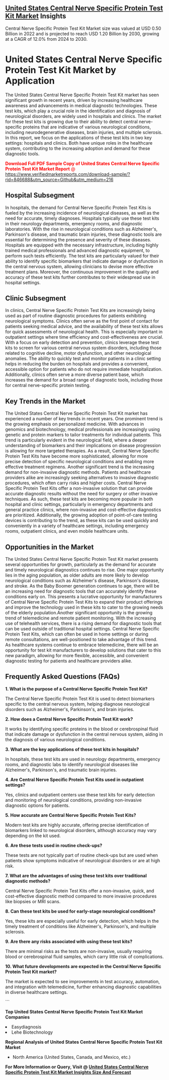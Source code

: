 <h2><a href="https://www.verifiedmarketreports.com/download-sample/?rid=846688&amp;utm_source=Github&amp;utm_medium=216" target="_blank">United States Central Nerve Specific Protein Test Kit Market</a> Insights</h2><p>Central Nerve Specific Protein Test Kit Market size was valued at USD 0.50 Billion in 2022 and is projected to reach USD 1.20 Billion by 2030, growing at a CAGR of 12.0% from 2024 to 2030.</p><p><h1>United States Central Nerve Specific Protein Test Kit Market by Application</h1><p>The United States Central Nerve Specific Protein Test Kit market has seen significant growth in recent years, driven by increasing healthcare awareness and advancements in medical diagnostic technologies. These test kits, which play a crucial role in the identification and diagnosis of neurological disorders, are widely used in hospitals and clinics. The market for these test kits is growing due to their ability to detect central nerve-specific proteins that are indicative of various neurological conditions, including neurodegenerative diseases, brain injuries, and multiple sclerosis. In this report, we focus on the applications of these test kits in two key settings: hospitals and clinics. Both have unique roles in the healthcare system, contributing to the increasing adoption and demand for these diagnostic tools. <p><span class=""><span style="color: #ff0000;"><strong>Download Full PDF Sample Copy of United States Central Nerve Specific Protein Test Kit Market Report</strong> @ </span><a href="https://www.verifiedmarketreports.com/download-sample/?rid=846688&amp;utm_source=Github&amp;utm_medium=216" target="_blank">https://www.verifiedmarketreports.com/download-sample/?rid=846688&amp;utm_source=Github&amp;utm_medium=216</a></span></p></p><h2>Hospital Subsegment</h2><p>In hospitals, the demand for Central Nerve Specific Protein Test Kits is fueled by the increasing incidence of neurological diseases, as well as the need for accurate, timely diagnoses. Hospitals typically use these test kits in their neurology departments, emergency rooms, and diagnostic laboratories. With the rise in neurological conditions such as Alzheimer's, Parkinson's disease, and traumatic brain injuries, these diagnostic tools are essential for determining the presence and severity of these diseases. Hospitals are equipped with the necessary infrastructure, including highly trained medical professionals and advanced diagnostic equipment, to perform such tests efficiently. The test kits are particularly valued for their ability to identify specific biomarkers that indicate damage or dysfunction in the central nervous system, allowing clinicians to devise more effective treatment plans. Moreover, the continuous improvement in the quality and accuracy of these test kits further contributes to their widespread use in hospital settings.</p><h2>Clinic Subsegment</h2><p>In clinics, Central Nerve Specific Protein Test Kits are increasingly being used as part of routine diagnostic procedures for patients exhibiting neurological symptoms. Clinics often serve as the first point of contact for patients seeking medical advice, and the availability of these test kits allows for quick assessments of neurological health. This is especially important in outpatient settings where time efficiency and cost-effectiveness are crucial. With a focus on early detection and prevention, clinics leverage these test kits to screen for various central nervous system disorders, including those related to cognitive decline, motor dysfunction, and other neurological anomalies. The ability to quickly test and monitor patients in a clinic setting helps in reducing the burden on hospitals and provides a convenient, accessible option for patients who do not require immediate hospitalization. Additionally, clinics often serve a more diverse patient base, which increases the demand for a broad range of diagnostic tools, including those for central nerve-specific protein testing.</p><h2>Key Trends in the Market</h2><p>The United States Central Nerve Specific Protein Test Kit market has experienced a number of key trends in recent years. One prominent trend is the growing emphasis on personalized medicine. With advances in genomics and biotechnology, medical professionals are increasingly using genetic and protein markers to tailor treatments for individual patients. This trend is particularly evident in the neurological field, where a deeper understanding of biomarkers and their implications on disease progression is allowing for more targeted therapies. As a result, Central Nerve Specific Protein Test Kits have become more sophisticated, allowing for more precise detection of specific neurological conditions and enabling more effective treatment regimens. Another significant trend is the increasing demand for non-invasive diagnostic methods. Patients and healthcare providers alike are increasingly seeking alternatives to invasive diagnostic procedures, which often carry risks and higher costs. Central Nerve Specific Protein Test Kits offer a non-invasive solution that can provide accurate diagnostic results without the need for surgery or other invasive techniques. As such, these test kits are becoming more popular in both hospital and clinic settings, particularly in emergency departments and general practice clinics, where non-invasive and cost-effective diagnostics are prioritized. Additionally, the growing adoption of point-of-care testing devices is contributing to the trend, as these kits can be used quickly and conveniently in a variety of healthcare settings, including emergency rooms, outpatient clinics, and even mobile healthcare units.</p><h2>Opportunities in the Market</h2><p>The United States Central Nerve Specific Protein Test Kit market presents several opportunities for growth, particularly as the demand for accurate and timely neurological diagnostics continues to rise. One major opportunity lies in the aging population, as older adults are more likely to develop neurological conditions such as Alzheimer's disease, Parkinson's disease, and stroke. As the Baby Boomer generation continues to age, there will be an increasing need for diagnostic tools that can accurately identify these conditions early on. This presents a lucrative opportunity for manufacturers of Central Nerve Specific Protein Test Kits to expand their product offerings and improve the technology used in these kits to cater to the growing needs of the elderly population.Another significant opportunity is the growing trend of telemedicine and remote patient monitoring. With the increasing use of telehealth services, there is a rising demand for diagnostic tools that can be used outside of traditional hospital settings. Central Nerve Specific Protein Test Kits, which can often be used in home settings or during remote consultations, are well-positioned to take advantage of this trend. As healthcare systems continue to embrace telemedicine, there will be an opportunity for test kit manufacturers to develop solutions that cater to this new paradigm, allowing for more flexible, accessible, and convenient diagnostic testing for patients and healthcare providers alike.</p><h2>Frequently Asked Questions (FAQs)</h2><p><b>1. What is the purpose of a Central Nerve Specific Protein Test Kit?</b></p><p>The Central Nerve Specific Protein Test Kit is used to detect biomarkers specific to the central nervous system, helping diagnose neurological disorders such as Alzheimer's, Parkinson's, and brain injuries.</p><p><b>2. How does a Central Nerve Specific Protein Test Kit work?</b></p><p>It works by identifying specific proteins in the blood or cerebrospinal fluid that indicate damage or dysfunction in the central nervous system, aiding in the diagnosis of various neurological conditions.</p><p><b>3. What are the key applications of these test kits in hospitals?</b></p><p>In hospitals, these test kits are used in neurology departments, emergency rooms, and diagnostic labs to identify neurological diseases like Alzheimer's, Parkinson's, and traumatic brain injuries.</p><p><b>4. Are Central Nerve Specific Protein Test Kits used in outpatient settings?</b></p><p>Yes, clinics and outpatient centers use these test kits for early detection and monitoring of neurological conditions, providing non-invasive diagnostic options for patients.</p><p><b>5. How accurate are Central Nerve Specific Protein Test Kits?</b></p><p>Modern test kits are highly accurate, offering precise identification of biomarkers linked to neurological disorders, although accuracy may vary depending on the kit used.</p><p><b>6. Are these tests used in routine check-ups?</b></p><p>These tests are not typically part of routine check-ups but are used when patients show symptoms indicative of neurological disorders or are at high risk.</p><p><b>7. What are the advantages of using these test kits over traditional diagnostic methods?</b></p><p>Central Nerve Specific Protein Test Kits offer a non-invasive, quick, and cost-effective diagnostic method compared to more invasive procedures like biopsies or MRI scans.</p><p><b>8. Can these test kits be used for early-stage neurological conditions?</b></p><p>Yes, these kits are especially useful for early detection, which helps in the timely treatment of conditions like Alzheimer's, Parkinson's, and multiple sclerosis.</p><p><b>9. Are there any risks associated with using these test kits?</b></p><p>There are minimal risks as the tests are non-invasive, usually requiring blood or cerebrospinal fluid samples, which carry little risk of complications.</p><p><b>10. What future developments are expected in the Central Nerve Specific Protein Test Kit market?</b></p><p>The market is expected to see improvements in test accuracy, automation, and integration with telemedicine, further enhancing diagnostic capabilities in diverse healthcare settings.</p>```</p><p><strong>Top United States Central Nerve Specific Protein Test Kit Market Companies</strong></p><div data-test-id=""><p><li>Easydiagnosis</li><li> Lehe Biotechnology</li></p><div><strong>Regional Analysis of&nbsp;United States Central Nerve Specific Protein Test Kit Market</strong></div><ul><li dir="ltr"><p dir="ltr">North America&nbsp;(United States, Canada, and Mexico, etc.)</p></li></ul><p><strong>For More Information or Query, Visit @&nbsp;</strong><strong><a href="https://www.verifiedmarketreports.com/product/central-nerve-specific-protein-test-kit-market/?utm_source=Github&amp;utm_medium=216" target="_blank">United States Central Nerve Specific Protein Test Kit Market Insights Size And Forecast</a></strong></p></div>
